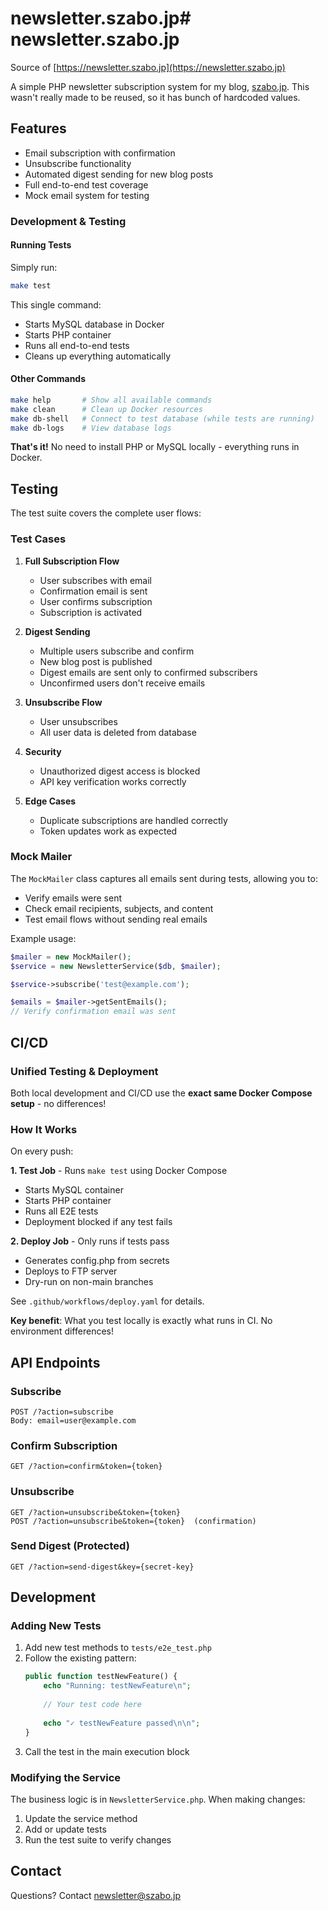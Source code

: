 # newsletter.szabo.jp# newsletter.szabo.jp

Source of [https://newsletter.szabo.jp](https://newsletter.szabo.jp)

A simple PHP newsletter subscription system for my blog, [szabo.jp](https://szabo.jp). This wasn't really made to be reused, so it has bunch of hardcoded values.

## Features

- Email subscription with confirmation
- Unsubscribe functionality
- Automated digest sending for new blog posts
- Full end-to-end test coverage
- Mock email system for testing

### Development & Testing

#### Running Tests

Simply run:
```bash
make test
```

This single command:
- Starts MySQL database in Docker
- Starts PHP container
- Runs all end-to-end tests
- Cleans up everything automatically

#### Other Commands

```bash
make help       # Show all available commands
make clean      # Clean up Docker resources
make db-shell   # Connect to test database (while tests are running)
make db-logs    # View database logs
```

**That's it!** No need to install PHP or MySQL locally - everything runs in Docker.

## Testing

The test suite covers the complete user flows:

### Test Cases

1. **Full Subscription Flow**
   - User subscribes with email
   - Confirmation email is sent
   - User confirms subscription
   - Subscription is activated

2. **Digest Sending**
   - Multiple users subscribe and confirm
   - New blog post is published
   - Digest emails are sent only to confirmed subscribers
   - Unconfirmed users don't receive emails

3. **Unsubscribe Flow**
   - User unsubscribes
   - All user data is deleted from database

4. **Security**
   - Unauthorized digest access is blocked
   - API key verification works correctly

5. **Edge Cases**
   - Duplicate subscriptions are handled correctly
   - Token updates work as expected

### Mock Mailer

The `MockMailer` class captures all emails sent during tests, allowing you to:
- Verify emails were sent
- Check email recipients, subjects, and content
- Test email flows without sending real emails

Example usage:
```php
$mailer = new MockMailer();
$service = new NewsletterService($db, $mailer);

$service->subscribe('test@example.com');

$emails = $mailer->getSentEmails();
// Verify confirmation email was sent
```

## CI/CD

### Unified Testing & Deployment

Both local development and CI/CD use the **exact same Docker Compose setup** - no differences!

### How It Works

On every push:

**1. Test Job** - Runs `make test` using Docker Compose
- Starts MySQL container
- Starts PHP container  
- Runs all E2E tests
- Deployment blocked if any test fails

**2. Deploy Job** - Only runs if tests pass
- Generates config.php from secrets
- Deploys to FTP server
- Dry-run on non-main branches

See `.github/workflows/deploy.yaml` for details.

**Key benefit**: What you test locally is exactly what runs in CI. No environment differences!

## API Endpoints

### Subscribe
```
POST /?action=subscribe
Body: email=user@example.com
```

### Confirm Subscription
```
GET /?action=confirm&token={token}
```

### Unsubscribe
```
GET /?action=unsubscribe&token={token}
POST /?action=unsubscribe&token={token}  (confirmation)
```

### Send Digest (Protected)
```
GET /?action=send-digest&key={secret-key}
```

## Development

### Adding New Tests

1. Add new test methods to `tests/e2e_test.php`
2. Follow the existing pattern:
   ```php
   public function testNewFeature() {
       echo "Running: testNewFeature\n";
       
       // Your test code here
       
       echo "✓ testNewFeature passed\n\n";
   }
   ```
3. Call the test in the main execution block

### Modifying the Service

The business logic is in `NewsletterService.php`. When making changes:
1. Update the service method
2. Add or update tests
3. Run the test suite to verify changes

## Contact

Questions? Contact [newsletter@szabo.jp](mailto:newsletter@szabo.jp)
